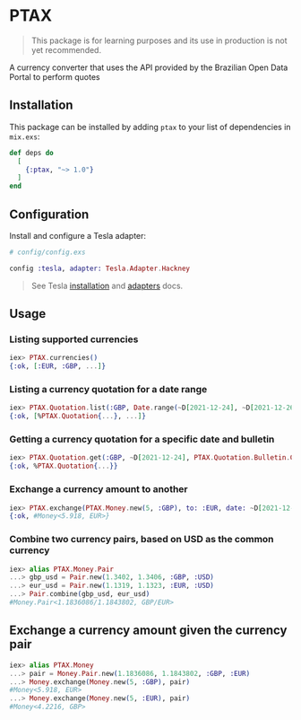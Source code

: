# PTAX

> This package is for learning purposes and its use in production is not yet recommended.

A currency converter that uses the API provided by the Brazilian Open Data Portal to perform quotes

## Installation

This package can be installed by adding `ptax` to your list of dependencies in `mix.exs`:

```elixir
def deps do
  [
    {:ptax, "~> 1.0"}
  ]
end
```

## Configuration

Install and configure a Tesla adapter:

```elixir
# config/config.exs

config :tesla, adapter: Tesla.Adapter.Hackney
```

> See Tesla [installation](https://hexdocs.pm/tesla/readme.html#installation) and [adapters](https://hexdocs.pm/tesla/readme.html#adapters) docs.

## Usage

### Listing supported currencies

```elixir
iex> PTAX.currencies()
{:ok, [:EUR, :GBP, ...]}
```

### Listing a currency quotation for a date range

```elixir
iex> PTAX.Quotation.list(:GBP, Date.range(~D[2021-12-24], ~D[2021-12-26]))
{:ok, [%PTAX.Quotation{...}, ...]}
```

### Getting a currency quotation for a specific date and bulletin

```elixir
iex> PTAX.Quotation.get(:GBP, ~D[2021-12-24], PTAX.Quotation.Bulletin.Closing)
{:ok, %PTAX.Quotation{...}}
```

### Exchange a currency amount to another

```elixir
iex> PTAX.exchange(PTAX.Money.new(5, :GBP), to: :EUR, date: ~D[2021-12-24])
{:ok, #Money<5.918, EUR>}
```

### Combine two currency pairs, based on USD as the common currency

```elixir
iex> alias PTAX.Money.Pair
...> gbp_usd = Pair.new(1.3402, 1.3406, :GBP, :USD)
...> eur_usd = Pair.new(1.1319, 1.1323, :EUR, :USD)
...> Pair.combine(gbp_usd, eur_usd)
#Money.Pair<1.1836086/1.1843802, GBP/EUR>
```

## Exchange a currency amount given the currency pair

```elixir
iex> alias PTAX.Money
...> pair = Money.Pair.new(1.1836086, 1.1843802, :GBP, :EUR)
...> Money.exchange(Money.new(5, :GBP), pair)
#Money<5.918, EUR>
...> Money.exchange(Money.new(5, :EUR), pair)
#Money<4.2216, GBP>
```
